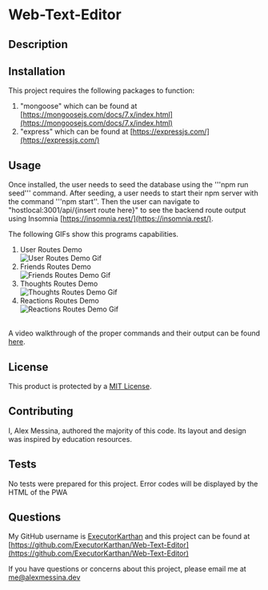 # Web-Text-Editor


## Description



## Installation
This project requires the following packages to function:
1) "mongoose" which can be found at [https://mongoosejs.com/docs/7.x/index.html](https://mongoosejs.com/docs/7.x/index.html)
2) "express" which can be found at [https://expressjs.com/](https://expressjs.com/) 

## Usage
Once installed, the user needs to seed the database using the '''npm run seed''' command. After seeding, a user needs to start their npm server with the command '''npm start''. Then the user can navigate to "hostlocal:3001/api/{insert route here}" to see the backend route output using Insomnia [https://insomnia.rest/](https://insomnia.rest/). 

The following GIFs show this programs capabilities.
1) User Routes Demo <br>
![User Routes Demo Gif](./assets/users.gif)
2) Friends Routes Demo <br>
![Friends Routes Demo Gif](./assets/friends.gif)
3) Thoughts Routes Demo<br>
![Thoughts Routes Demo Gif](./assets/thoughts.gif) 
4) Reactions Routes Demo<br>
![Reactions Routes Demo Gif](./assets/reactions.gif) 
<br>
A video walkthrough of the proper commands and their output can be found <a href="./assets/E-commerce-backend.mp4"> here</a>.

## License
This product is protected by a [MIT License](http://choosealicense.com/licenses/mit).

## Contributing
I, Alex Messina, authored the majority of this code. Its layout and design was inspired by education resources. 

## Tests
No tests were prepared for this project. Error codes will be displayed by the HTML of the PWA

## Questions
My GitHub username is [ExecutorKarthan](https://github.com/ExecutorKarthan) and this project can be found at [https://github.com/ExecutorKarthan/Web-Text-Editor](https://github.com/ExecutorKarthan/Web-Text-Editor)

If you have questions or concerns about this project, please email me at me@alexmessina.dev
